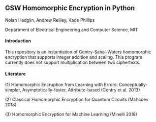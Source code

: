 ## GSW Homomorphic Encryption in Python

Nolan Hedglin, Andrew Reilley, Kade Phillips

Department of Electrical Engineering and Computer Science, MIT

#### Introduction

This repository is an instantiation of Gentry-Sahai-Waters homomorphic encryption that supports integer addition and scaling. This program currently does not support multiplication between two ciphertexts.


#### Literature

(1) Homomorphic Encruption from Learning with Errors: Conceptually-simpler, Asymptotically-faster, Attribute-based (Gentry et al. 2013)

(2) Classical Homomorphic Encryption for Quantum Circuits (Mahadev 2018)

(3) Homomorphic Encryption for Machine Learning (Minelli 2018)
